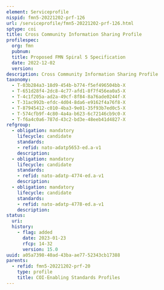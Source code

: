 ```yaml
---
element: Serviceprofile
nispid: fmn5-20221202-prf-126
url: /serviceprofile/fmn5-20221202-prf-126.html
sptype: coi
title: Cross Community Information Sharing Profile
profilespec:
  org: fmn
  pubnum: 
  title: Proposed FMN Spiral 5 Specification
  date: 2022-12-02
  version: 
description: Cross Community Information Sharing Profile
taxonomy:
  - T-03b284a3-18d9-454b-b774-f5ef496504bb-X
  - T-651d28f4-2dc8-4c77-afd1-8f7f456ea0a5-X
  - T-4c1f205a-ad2a-49cf-8f84-8a76ade0244f-X
  - T-31ac992b-efdc-4d04-8da6-e9162f4a76f8-X
  - T-87945412-c010-4ba3-9e01-35f93b7ed0c5-X
  - T-574cfb9f-4c80-4a4a-b623-6c72146cb9c0-X
  - T-f6a4c0a6-787d-43c2-bd3e-48eeb41d4827-X
refgroup:
  - obligation: mandatory
    lifecycle: candidate
    standards: 
    - refid: nato-adatp5653-ed.a-v1
    description: 
  - obligation: mandatory
    lifecycle: candidate
    standards: 
    - refid: nato-adatp-4774-ed.a-v1
    description: 
  - obligation: mandatory
    lifecycle: candidate
    standards: 
    - refid: nato-adatp-4778-ed.a-v1
    description: 
status:
  uri: 
  history: 
    - flag: added
      date: 2023-01-23
      rfcp: 14-32
      version: 15.0
uuid: a05a7398-40ad-43ba-ae77-52343cb17388
parents:
  - refid: fmn5-20221202-prf-20
    type: profile
    title: COI-Enabling Standards Profiles
---
```

